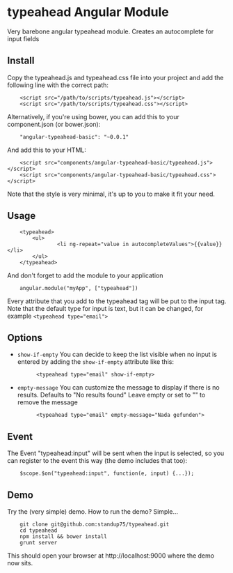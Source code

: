typeahead Angular Module
========================

Very barebone angular typeahead module. Creates an autocomplete for input fields

Install
-------

Copy the typeahead.js and typeahead.css file into your project and add the following line with the correct path:

		<script src="/path/to/scripts/typeahead.js"></script>
		<script src="/path/to/scripts/typeahead.css"></script>

Alternatively, if you're using bower, you can add this to your component.json (or bower.json):

		"angular-typeahead-basic": "~0.0.1"

And add this to your HTML:

		<script src="components/angular-typeahead-basic/typeahead.js"></script>
		<script src="components/angular-typeahead-basic/typeahead.css"></script>

Note that the style is very minimal, it's up to you to make it fit your need.

Usage
-----
		<typeahead>
			<ul>
					<li ng-repeat="value in autocompleteValues">{{value}}</li>
			</ul>
		</typeahead>

And don't forget to add the module to your application

		angular.module("myApp", ["typeahead"])

Every attribute that you add to the typeahead tag will be put to the input tag.
Note that the default type for input is text, but it can be changed, for example `<typeahead type="email">`

Options
-------

- `show-if-empty`
	You can decide to keep the list visible when no input is entered by adding the `show-if-empty` attribute like this:

			<typeahead type="email" show-if-empty>

- `empty-message`
	You can customize the message to display if there is no results.
	Defaults to "No results found"
	Leave empty or set to "" to remove the message

			<typeahead type="email" empty-message="Nada gefunden">

Event
-------

The Event "typeahead:input" will be sent when the input is selected, so you can register to the event this way (the demo includes that too):

		$scope.$on("typeahead:input", function(e, input) {...});

Demo
----

Try the (very simple) demo. How to run the demo? Simple...

		git clone git@github.com:standup75/typeahead.git
		cd typeahead
		npm install && bower install
		grunt server

This should open your browser at http://localhost:9000 where the demo now sits.

